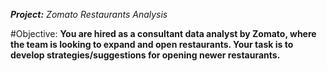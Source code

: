 ***Project:*** *Zomato Restaurants Analysis*

#Objective: **You are hired as a consultant data analyst by Zomato, where the team is looking to expand and open restaurants. Your task is to develop strategies/suggestions for opening newer restaurants.**
